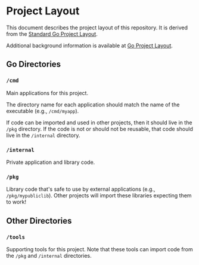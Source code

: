 # Project Layout

This document describes the project layout of this repository. It is derived
from the [Standard Go Project Layout][1].

Additional background information is available at [Go Project Layout][2].

  [1]: https://github.com/golang-standards/project-layout
  [2]: https://medium.com/golang-learn/go-project-layout-e5213cdcfaa2

## Go Directories

### `/cmd`

Main applications for this project.

The directory name for each application should match the name of the executable
(e.g., `/cmd/myapp`).

If code can be imported and used in other projects, then it should live in the
`/pkg` directory. If the code is not or should not be reusable, that code should
live in the `/internal` directory.

### `/internal`

Private application and library code.

### `/pkg`

Library code that's safe to use by external applications (e.g.,
`/pkg/mypubliclib`). Other projects will import these libraries expecting them
to work!

## Other Directories

### `/tools`

Supporting tools for this project. Note that these tools can import code from
the `/pkg` and `/internal` directories.
